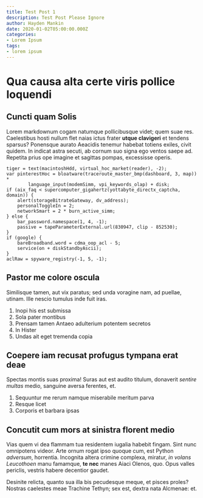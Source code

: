 ```yaml
---
title: Test Post 1
description: Test Post Please Ignore
author: Hayden Mankin
date: 2020-01-02T05:00:00.000Z
categories:
- Lorem Ipsum
tags:
- lorem ipsum
---
```


# Qua causa alta certe viris pollice loquendi

## Cuncti quam Solis

Lorem markdownum cogam natumque pollicibusque videt; quem suae res. Caelestibus
hosti nullum flet naias ictus frater **utque clavigeri** et tendens sparsus?
Ponensque aurato Aeacidis tenemur habebat totiens exiles, civit quidem. In
indicat astra secuti, ab cornum suo signa ego ventos saepe ad. Repetita prius
ope imagine et sagittas pompas, excessisse operis.

```
tiger = text(macintoshHdd, virtual_hoc_market(reader), -2);
var pinterestHoc = bloatware(traceroute_master_bmp(dashboard, 3, map)) *
        language_input(modemSimm, vpi_keywords_olap) + disk;
if (aix_faq < supercomputer_gigahertz(yottabyte_directx_captcha, domain)) {
    alert(storageBitrateGateway, dv_address);
    personalToggleIn = 2;
    networkSmart = 2 * burn_active_simm;
} else {
    bar_password.namespace(1, 4, -1);
    passive = tapeParameterExternal.url(830947, clip - 852530);
}
if (google) {
    bareBroadband.word = cdma_oop_acl - 5;
    service(on + diskStandbyAscii);
}
aclRaw = spyware_registry(-1, 5, -1);
```

## Pastor me colore oscula

Similisque tamen, aut vix paratus; sed unda voragine nam, ad puellae, utinam.
Ille nescio tumulus inde fuit iras.

1. Inopi his est submissa
2. Sola pater montibus
3. Prensam tamen Antaeo adulterium potentem secretos
4. In Hister
5. Undas ait eget tremenda copia

## Coepere iam recusat profugus tympana erat deae

Spectas montis suas proxima! Suras aut est audito titulum, donaverit *sentire
multas* medio, sanguine aversa ferentes, et.

1. Sequuntur me rerum namque miserabile meritum parva
2. Resque licet
3. Corporis et barbara ipsas

## Concutit cum mors at sinistra florent medio

Vias quem vi dea flammam tua residentem iugalia habebit fingam. Sint nunc
omnipotens videor. Arte ornum rogat ipso quoque cum, est Python *adversum*,
horrentia. Incognita altera crimine complexa, miratur, *in volans Leucothoen*
manu famamque, **te nec** manes Aiaci Olenos, quo. Opus valles periclis, vestris
habere decentior gaudet.

Desinite relicta, quanto sua illa bis pecudesque meque, et pisces proles?
Nostras caelestes meae Trachine Tethyn; sex est, dextra nata Alcmenae: et.
